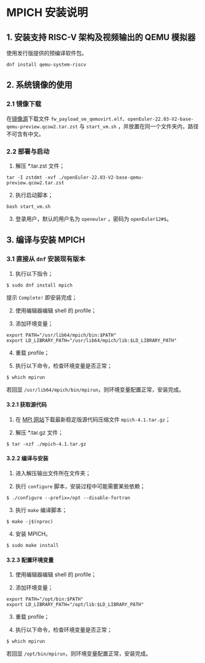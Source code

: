 # MPICH 安装说明

## 1. 安装支持 RISC-V 架构及视频输出的 QEMU 模拟器

使用发行版提供的预编译软件包。

```
dnf install qemu-system-riscv
```

## 2. 系统镜像的使用

### 2.1 镜像下载

在[镜像源](https://mirror.iscas.ac.cn/openeuler-sig-riscv/openEuler-RISC-V/preview/openEuler-22.03-V2-riscv64/QEMU/)下载文件 `fw_payload_oe_qemuvirt.elf`、`openEuler-22.03-V2-base-qemu-preview.qcow2.tar.zst` 与 `start_vm.sh` ，并放置在同一个文件夹内，路径不可含有中文。

### 2.2 部署与启动

1. 解压 \*.tar.zst 文件；

```
tar -I zstdmt -xvf ./openEuler-22.03-V2-base-qemu-preview.qcow2.tar.zst
```

2. 执行启动脚本；

```
bash start_vm.sh
```

3. 登录用户，默认的用户名为 `openeuler` ，密码为 `openEuler12#$`。

## 3. 编译与安装 MPICH

### 3.1 直接从 `dnf` 安装现有版本

1. 执行以下指令；

```
$ sudo dnf install mpich
```

提示 `Complete!` 即安装完成；

2. 使用编辑器编辑 shell 的 profile；

3. 添加环境变量；

```
export PATH="/usr/lib64/mpich/bin:$PATH"
export LD_LIBRARY_PATH="/usr/lib64/mpich/lib:$LD_LIBRARY_PATH"
```

4. 重载 profile；

5. 执行以下命令，检查环境变量是否正常；

```
$ which mpirun
```

若回显 `/usr/lib64/mpich/bin/mpirun`，则环境变量配置正常，安装完成。

#### 3.2.1 获取源代码

1. 在 [MPI 网站](https://www.mpich.org/downloads/)下载最新稳定版源代码压缩文件 `mpich-4.1.tar.gz`；

2. 解压 \*.tar.gz 文件；

```
$ tar -xzf ./mpich-4.1.tar.gz
```

#### 3.2.2 编译与安装

1. 进入解压输出文件所在文件夹；

2. 执行 `configure` 脚本，安装过程中可能需要某些依赖；

```
$ ./configure --prefix=/opt --disable-fortran
```

3. 执行 `make` 编译脚本；

```
$ make -j$(nproc)
```

4. 安装 MPICH。

```
$ sudo make install
```

#### 3.2.3 配置环境变量

1. 使用编辑器编辑 shell 的 profile；

2. 添加环境变量；

```
export PATH="/opt/bin:$PATH"
export LD_LIBRARY_PATH="/opt/lib:$LD_LIBRARY_PATH"
```

3. 重载 profile；

4. 执行以下命令，检查环境变量是否正常；

```
$ which mpirun
```

若回显 `/opt/bin/mpirun`，则环境变量配置正常，安装完成。
